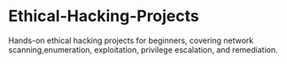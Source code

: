 # Ethical-Hacking-Projects
Hands-on ethical hacking projects for beginners, covering network scanning,enumeration, exploitation, privilege escalation, and remediation.
